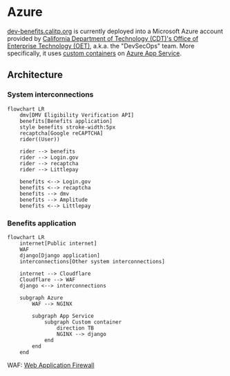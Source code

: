 # Azure

[dev-benefits.calitp.org](https://dev-benefits.calitp.org) is currently deployed into a Microsoft Azure account provided by [California Department of Technology (CDT)'s Office of Enterprise Technology (OET)](https://techblog.cdt.ca.gov/2020/06/cdt-taking-the-lead-in-digital-transformation/), a.k.a. the "DevSecOps" team. More specifically, it uses [custom containers](https://docs.microsoft.com/en-us/azure/app-service/configure-custom-container) on [Azure App Service](https://docs.microsoft.com/en-us/azure/app-service/overview).

## Architecture

### System interconnections

```mermaid
flowchart LR
    dmv[DMV Eligibility Verification API]
    benefits[Benefits application]
    style benefits stroke-width:5px
    recaptcha[Google reCAPTCHA]
    rider((User))

    rider --> benefits
    rider --> Login.gov
    rider --> recaptcha
    rider --> Littlepay

    benefits <--> Login.gov
    benefits <--> recaptcha
    benefits --> dmv
    benefits --> Amplitude
    benefits <--> Littlepay
```

### Benefits application

```mermaid
flowchart LR
    internet[Public internet]
    WAF
    django[Django application]
    interconnections[Other system interconnections]

    internet --> Cloudflare
    Cloudflare --> WAF
    django <--> interconnections

    subgraph Azure
        WAF --> NGINX

        subgraph App Service
            subgraph Custom container
                direction TB
                NGINX --> django
            end
        end
    end
```

WAF: [Web Application Firewall](https://azure.microsoft.com/en-us/services/web-application-firewall/)
